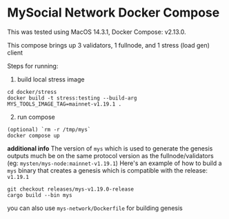 # MySocial Network Docker Compose

This was tested using MacOS 14.3.1, Docker Compose: v2.13.0.

This compose brings up 3 validators, 1 fullnode, and 1 stress (load gen) client

Steps for running:

1. build local stress image 

```
cd docker/stress
docker build -t stress:testing --build-arg MYS_TOOLS_IMAGE_TAG=mainnet-v1.19.1 .
```

2. run compose

```
(optional) `rm -r /tmp/mys`
docker compose up
```


**additional info**
The version of `mys` which is used to generate the genesis outputs much be on the same protocol version as the fullnode/validators (eg: `mysten/mys-node:mainnet-v1.19.1`)
Here's an example of how to build a `mys` binary that creates a genesis which is compatible with the release: `v1.19.1`
```
git checkout releases/mys-v1.19.0-release
cargo build --bin mys
```
you can also use `mys-network/Dockerfile` for building genesis
